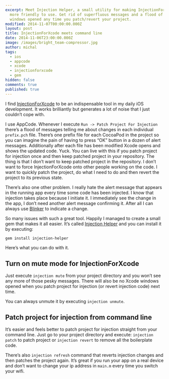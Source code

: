 ```yaml
---
excerpt: Meet Injection Helper, a small utility for making InjectionForXcode
  more friendly to use. Get rid of superfluous messages and a flood of XCode
  windows opened any time you patch/revert your project.
modified: 2014-11-07T00:00:00.000Z
layout: post
title: InjectionForXcode meets command line
date: 2014-11-06T23:00:00.000Z
image: /images/bright_team-compressor.jpg
author: michal
tags:
  - ios
  - appcode
  - xcode
  - injectionforxcode
  - gem
hidden: false
comments: true
published: true
---
```

I find [InjectionForXcode](http://injectionforxcode.com/) to be an indispensable tool in my daily iOS development. It works brilliantly but generates a lot of noise that I just couldn’t cope with.

I use AppCode. Whenever I execute `Run -> Patch Project For Injection` there’s a flood of messages telling me about changes in each individual `prefix.pch` file. There’s one prefix file for each CocoaPod in the project so you can imagine the pain of having to press “OK” button in a dozen of alert messages. Additionally after each file has been modified Xcode opens and shows the updated code. Yuck. You can live with this if you patch project for injection once and then keep patched project in your repository. The thing is that I don’t want to keep patched project in the repository. I don’t want to force InjectionForXcode onto other people working on the code. I want to quickly patch the project, do what I need to do and then revert the project to its previous state.

There’s also one other problem. I really hate the alert message that appears in the running app every time some code has been injected. I know that injection takes place because I initiate it. I immediately see the change in the app, I don’t need another alert message confirming it. After all I can always use [Blinker](https://github.com/bright/blinker) to indicate a change.

So many issues with such a great tool. Happily I managed to create a small gem that makes it all easier. It’s called [Injection Helper](https://github.com/bright/injection-helper) and you can install it by executing:

```Bash
gem install injection-helper
```

Here’s what you can do with it.

## Turn on mute mode for InjectionForXcode

Just execute `injection mute` from your project directory and you won’t see any more of those pesky messages.  There will also be no Xcode windows opened when you patch project for injection (or revert injection code) next time.

You can always unmute it by executing `injection unmute`.

## Patch project for injection from command line

It’s easier and feels better to patch project for injection straight from your command line.
Just go to your project directory and execute: `injection patch` to patch project or `injection revert` to remove all the boilerplate code.

There’s also `injection refresh` command that reverts injection changes and then patches the project again. It’s great if you run your app on a real device and don’t want to change your ip address in `main.m` every time you switch your wifi.